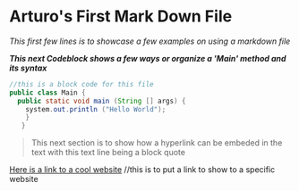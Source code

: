 # Arturo's First Mark Down File 


 
*This first few lines is to showcase a few examples on using a markdown file* <br>


___This next Codeblock shows a few ways or organize a 'Main' method and its syntax___


```java
//this is a block code for this file
public class Main {
  public static void main (String [] args) {
    system.out.println ("Hello World");
    }
   }
```

>This next section is to show how a hyperlink can be embeded in the text with this text line being a block quote

[Here is a link to a cool website](google.com) 
//this is to put a link to show to a specific website
